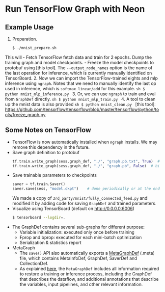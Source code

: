 # Run TensorFlow Graph with Neon

## Example Usage
1. Preparation.
    ```sh
    $ ./mnist_prepare.sh
    ```
  This will
    - Fetch TensorFlow fetch data and train for 2 epochs. Dump the training
      graph and model checkpoints.
    - Freeze the model checkpoints to protobuf using [this tool]. The
      `--output_node_names` option is the name of the last operation for
      inference, which is currently manually identified on TensorBoard.
2. Now we can import the TensorFlow-trained eights and mlp inference using
   `ngraph`. Notes that we need to manually identify the last op used in
   inference, which is `softmax_linear/add` for this example.
    ```sh
    $ python mnist_mlp_inference.py
    ```
3. Or, we can use `ngraph` to train and eval from `GraphDef` directly.
    ```sh
    $ python mnist_mlp_train.py
    ```
4. A tool to clean up the mnist data is also provided
    ```sh
    $ python mnist_clean.py
    ```
[this tool]: https://github.com/tensorflow/tensorflow/blob/master/tensorflow/python/tools/freeze_graph.py

## Some Notes on TensorFlow
- TensorFlow is now automatically installed when `ngraph` installs. We may
  remove this dependency in the future.
- Save graph definition to protobuf
    ```python
    tf.train.write_graph(sess.graph_def, "./", "graph.pb.txt", True)  # text proto
    tf.train.write_graph(sess.graph_def, "./", "graph.pb", False)  # binary proto
    ```
- Save trainable parameters to checkpoints
    ```python
    saver = tf.train.Saver()
    saver.save(sess, "model.ckpt")    # done periodically or at the end of training
    ```
  We made a copy of `3rd_party/mnist/fully_connected_feed.py` and modified it by
  adding code for saving `GraphDef` and trained parameters.
- Visualize using TensorBoard (default on <http://0.0.0.0:6006>)
    ```sh
    $ tensorboard --logdir=.
    ```
- The GraphDef contains several sub-graphs for different purpose:
    - Variable initialization: executed only once before training
    - Fprop and bprop: executed for each mini-batch optimization
    - Serialization & statistics report
- MetaGraph
    - The `save()` API also automatically exports a [MetaGraphDef] (.meta) file,
        which contains MetaInfoDef, GraphDef, SaverDef and CollectionDef.
    - As explained [here], the `MetaGraphDef` includes all information required to
        restore a training or inference process, including the GraphDef that
        describes the dataflow, and additional annotations that
        describe the variables, input pipelines, and other relevant information.

[MetaGraphDef]: https://www.tensorflow.org/versions/r0.9/how_tos/meta_graph/index.html/
[here]: http://stackoverflow.com/questions/36195454/what-is-the-tensorflow-checkpoint-meta-file#
